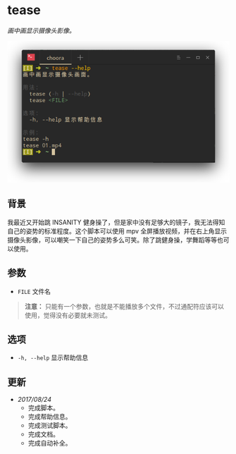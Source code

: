 # tease

_画中画显示摄像头影像。_

![tease](../images/tease.png)

## 背景

我最近又开始跳 INSANITY 健身操了，但是家中没有足够大的镜子，我无法得知自己的姿势的标准程度。这个脚本可以使用 mpv 全屏播放视频，并在右上角显示摄像头影像，可以嘲笑一下自己的姿势多么可笑。除了跳健身操，学舞蹈等等也可以使用。

## 参数

* `FILE` 文件名

> **注意：** 只能有一个参数，也就是不能播放多个文件，不过通配符应该可以使用，觉得没有必要就未测试。

## 选项

* `-h, --help` 显示帮助信息

## 更新

* _2017/08/24_
  * 完成脚本。
  * 完成帮助信息。
  * 完成测试脚本。
  * 完成文档。
  * 完成自动补全。

